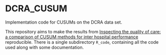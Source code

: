 # DCRA_CUSUM

Implementation code for CUSUMs on the DCRA data set.


This repository aims to make the results from [Inspecting the quality of care: a comparison of CUSUM methods for inter hospital performance](www.google.com) reproducible. 
There is a single subdirectory `R_code`, containing all the code used along with some documentation.

